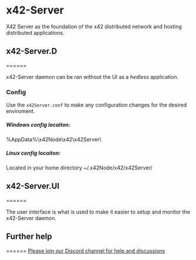 # x42-Server
X42 Server as the foundation of the x42 distributed network and hosting distributed applications.

## x42-Server.D
======

x42-Server daemon can be ran without the UI as a *hedless* application. 

### Config
Use the `x42Server.conf` to make any configuration changes for the desired enviroment.

##### Windows config locaiton:
%AppData%\x42Node\x42\x42Server\

##### Linux config locaiton:
Located in your home directory ~/.x42Node/x42/x42Server/

## x42-Server.UI
======

The user interface is what is used to make it easier to setup and monitor the x42-Server daemon.


## Further help
======
[Please join our Discord channel for help and discussions](https://discord.gg/bmYUmjr)
